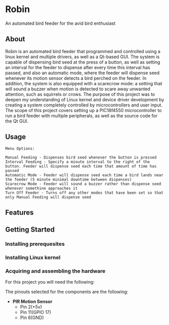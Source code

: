 # Robin
An automated bird feeder for the avid bird enthusiast



## About
Robin is an automated bird feeder that programmed and controlled using a linux kernel and multiple drivers, as well as a Qt-based GUI. The system is capable of dispensing bird seed at the press of a button, as well as setting an interval for the feeder to dispense after every time this interval has passed, and also an automatic mode, where the feeder will dispense seed whenever its motion sensor detects a bird perched on the feeder. In addition, the system is also equipped with a scarecrow mode: a setting that will sound a buzzer when motion is detected to scare away unwanted attention, such as squirrels or crows. The purpose of this project was to deepen my understanding of Linux kernel  and device driver development by creating a system completely controlled by microcontrollers and user input. The scope of this project covers setting up a PIC18f4550 microcontroller to run a bird feeder with multiple peripherals, as well as the source code for the Qt GUI.

## Usage
```
Menu Options:

Manual Feeding - Dispenses bird seed whenever the button is pressed
Interval Feeding - Specify a minute interval to the right of the button. Feeder will dispense seed each time that amount of time has passed
Automatic Mode - Feeder will dispense seed each time a bird lands near the feeder (5 minute minimal downtime between dispenses)
Scarecrow Mode - Feeder will sound a buzzer rather than dispense seed whenever somethine approaches it
Turn Off Feeder - Turns off any other modes that have been set so that only Manual Feeding will dispense seed

```



## Features


## Getting Started



### Installing prerequesites


### Installing Linux kernel



### Acquiring and assembling the hardware  


For this project you will need the following:


The pinouts selected for the components are the following:  
- **PIR Motion Sensor**
  - Pin 2(+5v)
  - Pin 11(GPIO 17)
  - Pin 6(GND)




